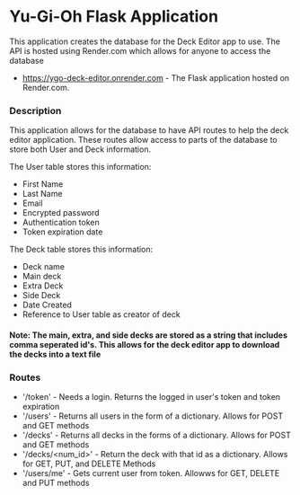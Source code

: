 # Yu-Gi-Oh Flask Application
This application creates the database for the Deck Editor app to use. The API is hosted using Render.com which allows for anyone to access the database
* https://ygo-deck-editor.onrender.com - The Flask application hosted on Render.com. 

### Description
This application allows for the database to have API routes to help the deck editor application. These routes allow access to parts of the database to store both User and Deck information.

The User table stores this information: 
* First Name
* Last Name
* Email 
* Encrypted password
* Authentication token 
* Token expiration date

The Deck table stores this information:
* Deck name
* Main deck
* Extra Deck
* Side Deck
* Date Created
* Reference to User table as creator of deck
#### Note: The main, extra, and side decks are stored as a string that includes comma seperated id's. This allows for the deck editor app to download the decks into a text file

### Routes
* '/token' - Needs a login. Returns the logged in user's token and token expiration
* '/users' - Returns all users in the form of a dictionary. Allows for POST and GET methods
* '/decks' - Returns all decks in the forms of a dictionary. Allows for POST and GET methods
* '/decks/<num_id>' - Return the deck with that id as a dictionary. Allows for GET, PUT, and DELETE Methods
* '/users/me' - Gets current user from token. Allowws for GET, DELETE and PUT methods

